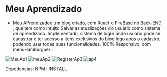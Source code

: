 # Meu Aprendizado 
- Meu APrendizadoe um blog criado, com React e FireBase no Back-END , que tem como intuito Salvar as atualizações do usuário como sistema de aprendizado.
Implementado, sistema de login onde usuário pode se cadastrar e ter acesso a itens exclusivos do blog logo apos o cadastro, podendo usar todas suas funcionalidades.
100% Responsivo, com menuHamburguer . 

![MeuAp1](https://user-images.githubusercontent.com/102311684/218588398-7b98eac8-d929-4ed6-823f-3297960defa9.png)
![meuAp2](https://user-images.githubusercontent.com/102311684/218588404-38ef3e60-bb8b-46bb-a536-8ad45d39b08a.png)
![RegisterAp3](https://user-images.githubusercontent.com/102311684/218588410-59a7e4be-7228-4668-9d49-bef45a17bdc2.png)
![ap4](https://user-images.githubusercontent.com/102311684/218588413-9e8f1b8c-1cc0-4cbf-bd75-b3175286633b.png)


Depedencias: NPM i INSTALL

